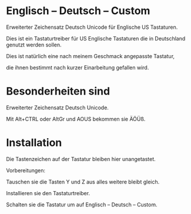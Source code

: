 # Englisch – Deutsch – Custom
Erweiterter Zeichensatz Deutsch Unicode für Englische US Tastaturen.

Dies ist ein Tastaturtreiber für US Englische Tastaturen die in Deutschland genutzt werden sollen.

Dies ist natürlich eine nach meinem Geschmack angepasste Tastatur, 

die ihnen bestimmt nach kurzer Einarbeitung gefallen wird.

# Besonderheiten sind
Erweiterter Zeichensatz Deutsch Unicode.

Mit Alt+CTRL oder AltGr und AOUS bekommen sie ÄÖÜß.

# Installation
Die Tastenzeichen auf der Tastatur bleiben hier unangetastet.

Vorbereitungen:

Tauschen sie die Tasten Y und Z aus alles weitere bleibt gleich.

Installieren sie den Tastaturtreiber.

Schalten sie die Tastatur um auf Englisch – Deutsch – Custom.

